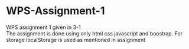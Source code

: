 # WPS-Assignment-1
WPS assignment 1 given in 3-1  
The assignment is done using only html css javascript and boostrap. For storage localStorage is used as mentioned in assignment
